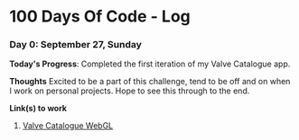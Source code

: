 # 100 Days Of Code - Log

### Day 0: September 27, Sunday

**Today's Progress**: Completed the first iteration of my Valve Catalogue app.

**Thoughts** Excited to be a part of this challenge, tend to be off and on when I work on personal projects. Hope to see this through to the end.

**Link(s) to work**
1. [Valve Catalogue WebGL](https://rcwongtk.github.io/Valve-Catalogue-WebGL/)
